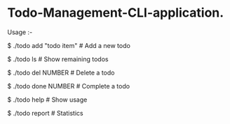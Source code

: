 # Todo-Management-CLI-application.
Usage :-

$ ./todo add "todo item"  # Add a new todo

$ ./todo ls               # Show remaining todos

$ ./todo del NUMBER       # Delete a todo

$ ./todo done NUMBER      # Complete a todo

$ ./todo help             # Show usage

$ ./todo report           # Statistics
